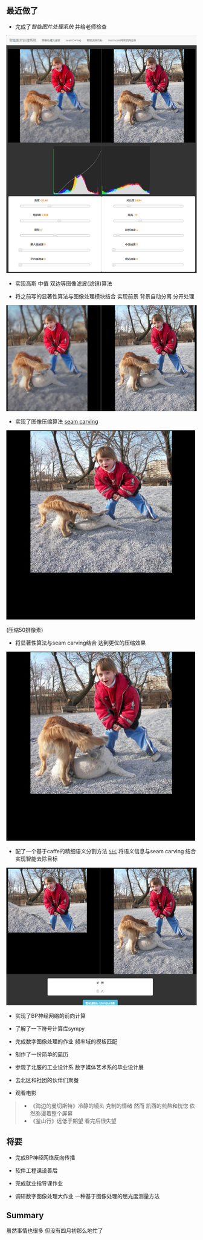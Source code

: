 ## 最近做了

* 完成了*智能图片处理系统* 并给老师检查

![](./img/2016.04.29-smart-img-process-sys.png)

* 实现高斯 中值 双边等图像滤波(滤镜)算法

* 将之前写的显著性算法与图像处理模块结合 实现前景 背景自动分离 分开处理

![](./img/2016.04.29-apart.png)

* 实现了图像压缩算法 [seam carving](https://en.wikipedia.org/wiki/Seam_carving)


![](./img/2016.04.29-seamCarving.png)

(压缩50排像素)

* 将显著性算法与seam carving结合 达到更优的压缩效果

![](./img/2016.04.29-seamCarving1.png)

* 配了一个基于caffe的精细语义分割方法 [`SEC`](https://github.com/kolesman/SEC) 将语义信息与seam carving 结合 实现智能去除目标

![](./img/2016.04.29-seamCarving2.png)

* 实现了BP神经网络的前向计算

* 了解了一下符号计算库sympy

* 完成数字图像处理的作业 频率域的模板匹配

* 制作了一份简单的[简历](http://diyer22.github.io/project/curriculumVitae/print.html)

* 参观了北服的工业设计系 数字媒体艺术系的毕业设计展

* 去北区和社团的伙伴们聚餐

* 观看电影
> * 《海边的曼切斯特》冷静的镜头 克制的情绪 然而 凯西的煎熬和恍惚 依然弥漫着整个屏幕
> * 《釜山行》远低于期望 看完后很失望

## 将要

* 完成BP神经网络反向传播

* 软件工程课设善后

* 完成就业指导课作业

* 调研数字图像处理大作业 一种基于图像处理的屈光度测量方法

## Summary

虽然事情也很多 但没有四月初那么地忙了
